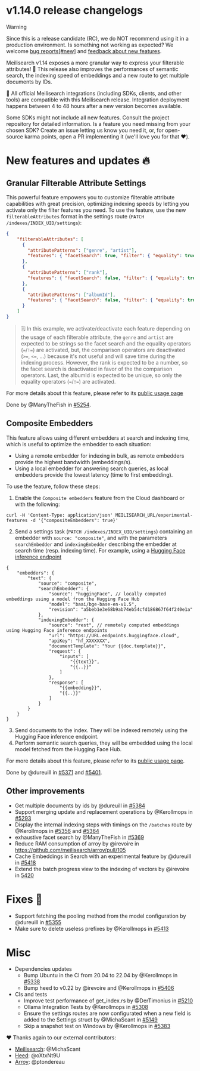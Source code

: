 # v1.14.0 release changelogs

<!-- The following line should ONLY be put PRE-release changelogs -->
> [!WARNING]
> Since this is a release candidate (RC), we do NOT recommend using it in a production environment. Is something not working as expected? We welcome [bug reports[#new]]((https://github.com/meilisearch/meilisearch/issues/new)/choose) and [feedback about new features](https://github.com/meilisearch/product/discussions).

Meilisearch v1.14 exposes a more granular way to express your filterable attributes! 🎉 This release also improves the performances of semantic search, the indexing speed of embeddings and a new route to get multiple documents by IDs.

<!-- The following lines should NOT be put in the PRE-release changelogs -->
🧰 All official Meilisearch integrations (including SDKs, clients, and other tools) are compatible with this Meilisearch release. Integration deployment happens between 4 to 48 hours after a new version becomes available.

<!-- The following lines should NOT be put in the PRE-release changelogs -->
Some SDKs might not include all new features. Consult the project repository for detailed information. Is a feature you need missing from your chosen SDK? Create an issue letting us know you need it, or, for open-source karma points, open a PR implementing it (we'll love you for that ❤️).

# New features and updates 🔥

## Granular Filterable Attribute Settings

This powerful feature empowers you to customize filterable attribute capabilities with great precision, optimizing indexing speeds by letting you activate only the filter features you need.
To use the feature, use the new `filterableAttributes` format in the settings route (`PATCH /indexes/INDEX_UID/settings`):

```json
{
	"filterableAttributes": [
	  {
	    "attributePatterns": ["genre", "artist"],
	    "features": { "facetSearch": true, "filter": { "equality": true, "comparison": false } }
	  },
	  {
	    "attributePatterns": ["rank"],
	    "features": { "facetSearch": false, "filter": { "equality": true, "comparison": true } }
	  },
	  {
	    "attributePatterns": ["albumId"],
	    "features": { "facetSearch": false, "filter": { "equality": true, "comparison": false } }
	  }
	]
}
```

> 🗒️  In this example, we activate/deactivate each feature depending on the usage of each filterable attribute, the `genre` and `artist` are expected to be strings so the facet search and the equality operators (`=`/`!=`) are activated, but, the comparison operators are deactivated (`>=`, `<=`, ...) because it's not useful and will save time during the indexing process.
> However, the rank is expected to be a number, so the facet search is deactivated in favor of the the comparison operators.
> Last, the albumId is expected to be unique, so only the equality operators (`=`/`!=`) are activated.

For more details about this feature, please refer to its [public usage page](https://meilisearch.notion.site/API-usage-Settings-to-opt-out-indexing-features-filterableAttributes-1764b06b651f80aba8bdf359b2df3ca8)

Done by @ManyTheFish in [#5254](https://github.com/meilisearch/meilisearch/pull/5254).

## Composite Embedders

This feature allows using different embedders at search and indexing time, which is useful to optimize the embedder to each situation:
- Using a remote embedder for indexing in bulk, as remote embedders provide the highest bandwidth (embeddings/s).
- Using a local embedder for answering search queries, as local embedders provide the lowest latency (time to first embedding).

To use the feature, follow these steps:

1. Enable the `Composite embedders` feature from the Cloud dashboard or with the following:
```
curl -H 'Content-Type: application/json' MEILISEARCH_URL/experimental-features -d '{"compositeEmbedders": true}'
```
2. Send a settings task (`PATCH /indexes/INDEX_UID/settings`) containing an embedder with `source: "composite"`, and with the parameters `searchEmbedder` and `indexingEmbedder` describing the embedder at search time (resp. indexing time). For example, using a [Hugging Face inference endpoint](https://huggingface.co/inference-endpoints/dedicated)
```jsonc
{
    "embedders": {
        "text": {
            "source": "composite",
            "searchEmbedder": {
                "source": "huggingFace", // locally computed embeddings using a model from the Hugging Face Hub
                "model": "baai/bge-base-en-v1.5",
                "revision": "a5beb1e3e68b9ab74eb54cfd186867f64f240e1a"
            },
            "indexingEmbedder": {
                "source": "rest", // remotely computed embeddings using Hugging Face inference endpoints
                "url": "https://URL.endpoints.huggingface.cloud",
                "apiKey": "hf_XXXXXXX",
                "documentTemplate": "Your {{doc.template}}",
                "request": {
                    "inputs": [
                        "{{text}}",
                        "{{..}}"
                    ]
                },
                "response": [
                    "{{embedding}}",
                    "{{..}}"
                ]
            }
        }
    }
}
```
3. Send documents to the index. They will be indexed remotely using the Hugging Face inference endpoint.
4. Perform semantic search queries, they will be embedded using the local model fetched from the Hugging Face Hub.

For more details about this feature, please refer to its [public usage page](https://www.notion.so/meilisearch/Composite-embedder-usage-14a4b06b651f81859dc3df21e8cd02a0?pvs=4#19f4b06b651f809ab3ecc0daae7d5856).

Done by @dureuill in [#5371](https://github.com/meilisearch/meilisearch/pull/5371) and [#5401](https://github.com/meilisearch/meilisearch/pull/5401).

## Other improvements

* Get multiple documents by ids by @dureuill in [#5384](https://github.com/meilisearch/meilisearch/pull/5384)
* Support merging update and replacement operations by @Kerollmops in [#5293](https://github.com/meilisearch/meilisearch/pull/5293)
* Display the internal indexing steps with timings on the `/batches` route by @Kerollmops in [#5356](https://github.com/meilisearch/meilisearch/pull/5356) and [#5364](https://github.com/meilisearch/meilisearch/pull/5364)
* exhaustive facet search by @ManyTheFish in [#5369](https://github.com/meilisearch/meilisearch/pull/5369)
* Reduce RAM consumption of arroy by @irevoire in https://github.com/meilisearch/arroy/pull/105
* Cache Embeddings in Search with an experimental feature by @dureuill in [#5418](https://github.com/meilisearch/meilisearch/pull/5418)
* Extend the batch progress view to the indexing of vectors by @irevoire in [5420](https://github.com/meilisearch/meilisearch/pull/5420)

# Fixes 🐞

* Support fetching the pooling method from the model configuration by @dureuill in [#5355](https://github.com/meilisearch/meilisearch/pull/5355)
* Make sure to delete useless prefixes by @Kerollmops in [#5413](https://github.com/meilisearch/meilisearch/pull/5413)

# Misc

* Dependencies updates
  * Bump Ubuntu in the CI from 20.04 to 22.04 by @Kerollmops in [#5338](https://github.com/meilisearch/meilisearch/pull/5338)
  * Bump heed to v0.22 by @irevoire and @Kerollmops in [#5406](https://github.com/meilisearch/meilisearch/pull/5406)
* CIs and tests
  * Improve test performance of get_index.rs  by @DerTimonius in [#5210](https://github.com/meilisearch/meilisearch/pull/5210)
  * Ollama Integration Tests by @Kerollmops in [#5308](https://github.com/meilisearch/meilisearch/pull/5308)
  * Ensure the settings routes are now configurated when a new field is added to the Settings struct  by @MichaScant in [#5149](https://github.com/meilisearch/meilisearch/pull/5149)
  * Skip a snapshot test on Windows by @Kerollmops in [#5383](https://github.com/meilisearch/meilisearch/pull/5383)

❤️ Thanks again to our external contributors:
- [Meilisearch](https://github.com/meilisearch/meilisearch): @MichaScant
- [Heed](https://github.com/meilisearch/heed): @oXtxNt9U
- [Arroy](https://github.com/meilisearch/arroy): @ptondereau
